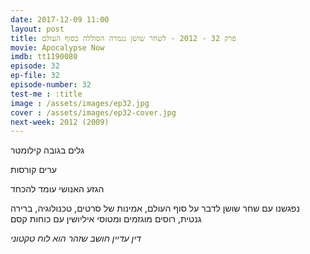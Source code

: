 ```yaml
---
date: 2017-12-09 11:00
layout: post
title: פרק 32 - 2012 - לשחר שושן נגמרה הסוללה בסוף העולם
movie: Apocalypse Now
imdb: tt1190080
episode: 32
ep-file: 32
episode-number: 32
test-me : :title
image : /assets/images/ep32.jpg
cover : /assets/images/ep32-cover.jpg
next-week: 2012 (2009)
---
```


גלים בגובה קילומטר

ערים קורסות

הגזע האנושי עומד להכחד

נפגשנו עם שחר שושן לדבר על סוף העולם, אמינות של סרטים, טכנולוגיה, ברירה גנטית, רוסים מוגזמים ומטוסי איליושין עם כוחות קסם



*דין עדיין חושב שזהר הוא לוח טקטוני*



